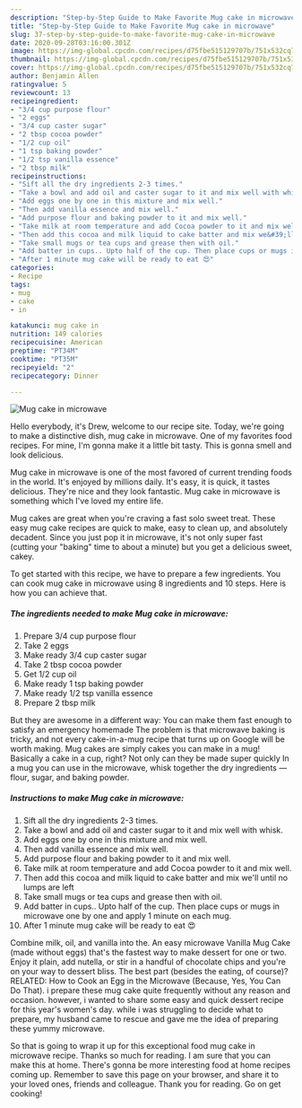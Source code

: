 ```yaml
---
description: "Step-by-Step Guide to Make Favorite Mug cake in microwave"
title: "Step-by-Step Guide to Make Favorite Mug cake in microwave"
slug: 37-step-by-step-guide-to-make-favorite-mug-cake-in-microwave
date: 2020-09-28T03:16:00.301Z
image: https://img-global.cpcdn.com/recipes/d75fbe515129707b/751x532cq70/mug-cake-in-microwave-recipe-main-photo.jpg
thumbnail: https://img-global.cpcdn.com/recipes/d75fbe515129707b/751x532cq70/mug-cake-in-microwave-recipe-main-photo.jpg
cover: https://img-global.cpcdn.com/recipes/d75fbe515129707b/751x532cq70/mug-cake-in-microwave-recipe-main-photo.jpg
author: Benjamin Allen
ratingvalue: 5
reviewcount: 13
recipeingredient:
- "3/4 cup purpose flour"
- "2 eggs"
- "3/4 cup caster sugar"
- "2 tbsp cocoa powder"
- "1/2 cup oil"
- "1 tsp baking powder"
- "1/2 tsp vanilla essence"
- "2 tbsp milk"
recipeinstructions:
- "Sift all the dry ingredients 2-3 times."
- "Take a bowl and add oil and caster sugar to it and mix well with whisk."
- "Add eggs one by one in this mixture and mix well."
- "Then add vanilla essence and mix well."
- "Add purpose flour and baking powder to it and mix well."
- "Take milk at room temperature and add Cocoa powder to it and mix well."
- "Then add this cocoa and milk liquid to cake batter and mix we&#39;ll until no lumps are left"
- "Take small mugs or tea cups and grease then with oil."
- "Add batter in cups.. Upto half of the cup. Then place cups or mugs in microwave one by one and apply 1 minute on each mug."
- "After 1 minute mug cake will be ready to eat 😍"
categories:
- Recipe
tags:
- mug
- cake
- in

katakunci: mug cake in 
nutrition: 149 calories
recipecuisine: American
preptime: "PT34M"
cooktime: "PT35M"
recipeyield: "2"
recipecategory: Dinner

---
```



![Mug cake in microwave](https://img-global.cpcdn.com/recipes/d75fbe515129707b/751x532cq70/mug-cake-in-microwave-recipe-main-photo.jpg)

Hello everybody, it's Drew, welcome to our recipe site. Today, we're going to make a distinctive dish, mug cake in microwave. One of my favorites food recipes. For mine, I'm gonna make it a little bit tasty. This is gonna smell and look delicious.

Mug cake in microwave is one of the most favored of current trending foods in the world. It's enjoyed by millions daily. It's easy, it is quick, it tastes delicious. They're nice and they look fantastic. Mug cake in microwave is something which I've loved my entire life.

Mug cakes are great when you&#39;re craving a fast solo sweet treat. These easy mug cake recipes are quick to make, easy to clean up, and absolutely decadent. Since you just pop it in microwave, it&#39;s not only super fast (cutting your &#34;baking&#34; time to about a minute) but you get a delicious sweet, cakey.


To get started with this recipe, we have to prepare a few ingredients. You can cook mug cake in microwave using 8 ingredients and 10 steps. Here is how you can achieve that.

<!--inarticleads1-->

##### The ingredients needed to make Mug cake in microwave:

1. Prepare 3/4 cup purpose flour
1. Take 2 eggs
1. Make ready 3/4 cup caster sugar
1. Take 2 tbsp cocoa powder
1. Get 1/2 cup oil
1. Make ready 1 tsp baking powder
1. Make ready 1/2 tsp vanilla essence
1. Prepare 2 tbsp milk


But they are awesome in a different way: You can make them fast enough to satisfy an emergency homemade The problem is that microwave baking is tricky, and not every cake-in-a-mug recipe that turns up on Google will be worth making. Mug cakes are simply cakes you can make in a mug! Basically a cake in a cup, right? Not only can they be made super quickly In a mug you can use in the microwave, whisk together the dry ingredients — flour, sugar, and baking powder. 

<!--inarticleads2-->

##### Instructions to make Mug cake in microwave:

1. Sift all the dry ingredients 2-3 times.
1. Take a bowl and add oil and caster sugar to it and mix well with whisk.
1. Add eggs one by one in this mixture and mix well.
1. Then add vanilla essence and mix well.
1. Add purpose flour and baking powder to it and mix well.
1. Take milk at room temperature and add Cocoa powder to it and mix well.
1. Then add this cocoa and milk liquid to cake batter and mix we&#39;ll until no lumps are left
1. Take small mugs or tea cups and grease then with oil.
1. Add batter in cups.. Upto half of the cup. Then place cups or mugs in microwave one by one and apply 1 minute on each mug.
1. After 1 minute mug cake will be ready to eat 😍


Combine milk, oil, and vanilla into the. An easy microwave Vanilla Mug Cake (made without eggs) that&#39;s the fastest way to make dessert for one or two. Enjoy it plain, add nutella, or stir in a handful of chocolate chips and you&#39;re on your way to dessert bliss. The best part (besides the eating, of course)? RELATED: How to Cook an Egg in the Microwave (Because, Yes, You Can Do That). i prepare these mug cake quite frequently without any reason and occasion. however, i wanted to share some easy and quick dessert recipe for this year&#39;s women&#39;s day. while i was struggling to decide what to prepare, my husband came to rescue and gave me the idea of preparing these yummy microwave. 

So that is going to wrap it up for this exceptional food mug cake in microwave recipe. Thanks so much for reading. I am sure that you can make this at home. There's gonna be more interesting food at home recipes coming up. Remember to save this page on your browser, and share it to your loved ones, friends and colleague. Thank you for reading. Go on get cooking!
